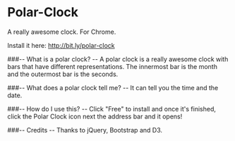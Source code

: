 Polar-Clock
===========

A really awesome clock. For Chrome.


Install it here: http://bit.ly/polar-clock

###-- What is a polar clock? --
A polar clock is a really awesome clock with bars that have different representations. The innermost bar is the month and the outermost bar is the seconds.

###-- What does a polar clock tell me? --
It can tell you the time and the date.

###-- How do I use this? --
Click "Free" to install and once it's finished, click the Polar Clock icon next the address bar and it opens!

###-- Credits --
Thanks to jQuery, Bootstrap and D3.
